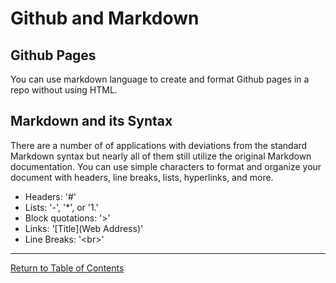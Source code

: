 # Github and Markdown
## Github Pages

You can use markdown language to create and format Github pages in a repo without using HTML.

## Markdown and its Syntax

There are a number of of applications with deviations from the standard Markdown syntax but nearly all of them still utilize the original Markdown documentation.  You can use simple characters to format and organize your document with headers, line breaks, lists, hyperlinks, and more.

- Headers: '#'
- Lists: '-', '*', or '1.'
- Block quotations: '>'
- Links: '\[Title]\(Web Address)'
- Line Breaks: '\<br>\'

***
[Return to Table of Contents](https://hayden-cleaver.github.io/Reading-Notes/README.md)